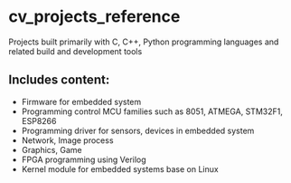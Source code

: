# cv_projects_reference
  Projects built primarily with C, C++, Python programming languages and related build and development tools

## Includes content:
  + Firmware for embedded system
  + Programming control MCU families such as 8051, ATMEGA, STM32F1, ESP8266
  + Programming driver for sensors, devices in embedded system
  + Network, Image process
  + Graphics, Game
  + FPGA programming using Verilog
  + Kernel module for embedded systems base on Linux
